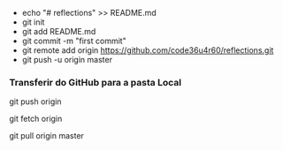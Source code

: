 - echo "# reflections" >> README.md
- git init
- git add README.md
- git commit -m "first commit"
- git remote add origin https://github.com/code36u4r60/reflections.git
- git push -u origin master


### Transferir do GitHub para a pasta Local
git push origin

git fetch origin

git pull origin master

